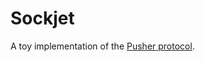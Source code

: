 # Sockjet

A toy implementation of the [Pusher protocol](https://pusher.com/docs/channels/library_auth_reference/pusher-websockets-protocol/).
